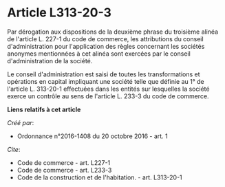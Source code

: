 # Article L313-20-3

Par dérogation aux dispositions de la deuxième phrase du troisième alinéa de l'article L. 227-1 du code de commerce, les
attributions du conseil d'administration pour l'application des règles concernant les sociétés anonymes mentionnées à cet
alinéa sont exercées par le conseil d'administration de la société. 

Le conseil d'administration est saisi de toutes les transformations et opérations en capital impliquant une société telle que
définie au 1° de l'article L. 313-20-1 effectuées dans les entités sur lesquelles la société exerce un contrôle au sens de
l'article L. 233-3 du code de commerce.

**Liens relatifs à cet article**

_Créé par_:

  - Ordonnance n°2016-1408 du 20 octobre 2016 - art. 1

_Cite_:

  - Code de commerce - art. L227-1
  - Code de commerce - art. L233-3
  - Code de la construction et de l'habitation. - art. L313-20-1
